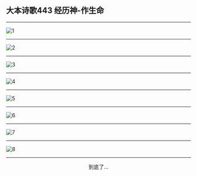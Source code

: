 
## 大本诗歌443 经历神-作生命
        
<div id="aplayer0"></div>

---

<img alt="1" data-original="/data/d0443/1.png">

---

<img alt="2" data-original="/data/d0443/2.png">

---

<img alt="3" data-original="/data/d0443/3.png">

---

<img alt="4" data-original="/data/d0443/4.png">

---

<img alt="5" data-original="/data/d0443/5.png">

---

<img alt="6" data-original="/data/d0443/6.png">

---

<img alt="7" data-original="/data/d0443/7.png">

---

<img alt="8" data-original="/data/d0443/8.png">

---

<p style="text-align: center">到底了...</p>

<script src="/js/dist-view.js"></script>

<script>
MAIN.id = 'd0443';
        
const ap0 = new APlayer({
    container: document.getElementById('aplayer0'),
    volume: 1,
    loop: 'none',
    preload: 'none',
    audio: [{
        name: '大本诗歌443.mp3',
        artist: '大本诗歌',
        url: 'https://res.wx.qq.com/voice/getvoice?mediaid=MzI0NTk3MDM5M18yMjQ3NDkyOTgw',
        cover: '/favicon'
    }]
});
</script>

